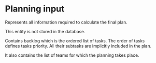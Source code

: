 # Planning input

Represents all information required to calculate the final plan.

This entity is not stored in the database.

Contains backlog which is the ordered list of tasks. The order of tasks defines tasks priority. All their subtasks are implicitly included in the plan.

It also contains the list of teams for which the planning takes place.